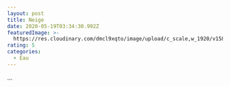 ```yaml
---
layout: post
title: Neige
date: 2020-05-19T03:34:30.992Z
featuredImage: >-
  https://res.cloudinary.com/dmcl9xqto/image/upload/c_scale,w_1920/v1589859225/EFFECTS_1_j1uslt.jpg
rating: 5
categories:
  - Eau
---
```

...
